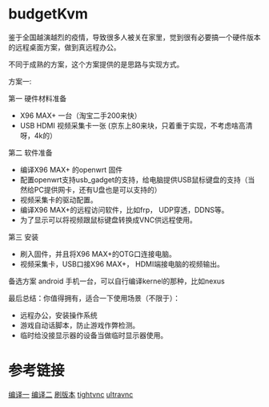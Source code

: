 # budgetKvm

鉴于全国越演越烈的疫情，导致很多人被关在家里，觉到很有必要搞一个硬件版本的远程桌面方案，做到真远程办公。

不同于成熟的方案，这个方案提供的是思路与实现方式。

方案一:

第一 硬件材料准备
* X96 MAX+ 一台（淘宝二手200来快）
* USB HDMI 视频采集卡一张 (京东上80来块，只着重于实现，不考虑啥高清呀，4k的）

第二 软件准备
* 编译X96 MAX+ 的openwrt 固件
* 配置openwrt支持usb_gadget的支持，给电脑提供USB鼠标键盘的支持（当然给PC提供网卡，还有U盘也是可以支持的）
* 视频采集卡的驱动配置。
* 编译X96 MAX+的远程访问软件，比如frp， UDP穿透，DDNS等。
* 为了显示可以将视频跟鼠标键盘转换成VNC供远程使用。

第三 安装
* 刷入固件，并且将X96 MAX+的OTG口连接电脑。
* 视频采集卡，USB口接X96 MAX+， HDMI端接电脑的视频输出。

备选方案
android 手机一台，可以自行编译kernel的那种，比如nexus

最后总结：你值得拥有，适合一下使用场景（不限于）：
* 远程办公，安装操作系统
* 游戏自动话脚本，防止游戏作弊检测。
* 临时给没接显示器的设备当做临时显示器使用。

# 参考链接
[编译一](https://github.com/ylqjgm/mknop)
[编译二](https://github.com/ophub/amlogic-s9xxx-openwrt)
[刷版本](https://www.right.com.cn/forum/thread-4035964-1-1.html)
[tightvnc](https://github.com/TurboVNC/tightvnc/wiki)
[ultravnc](https://github.com/ultravnc/UltraVNC)
